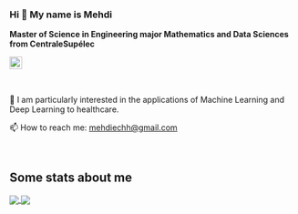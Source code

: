 ### Hi 👋 My name is Mehdi


**Master of Science in Engineering major Mathematics and Data Sciences from CentraleSupélec**

[<img align="center" alt="https://www.linkedin.com/in/mehdi-ech-chouini-023753176/" width="22px" src="https://cdn.jsdelivr.net/npm/simple-icons@v3/icons/linkedin.svg" />](https://www.linkedin.com/in/mehdi-ech-chouini-023753176/)
 


<br>

:telescope: I am particularly interested in the applications of Machine Learning and Deep Learning to healthcare.

📫 How to reach me: mehdiechh@gmail.com

<br>

## Some stats about me

<a href="https://github.com/anuraghazra/github-readme-stats">
  <img align="center" src="https://github-readme-stats.vercel.app/api/top-langs/?username=mehdiec&layout=compact" />
</a>
<a href="https://github.com/anuraghazra/github-readme-stats">
  <img align="center" src="https://github-readme-stats.vercel.app/api?username=mehdiec&include_all_commits=true" /> 
</a>
